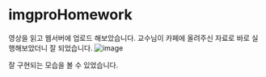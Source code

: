 # imgproHomework
영상을 읽고 웹서버에 업로드 해보았습니다.
교수님이 카페에 올려주신 자료로 바로 실행해보았더니 잘 되었습니다.
![image](https://user-images.githubusercontent.com/96435960/203009462-9edbaf81-0f17-4d39-b2f2-2d07b8129c2a.png)

잘 구현되는 모습을 볼 수 있었습니다.
